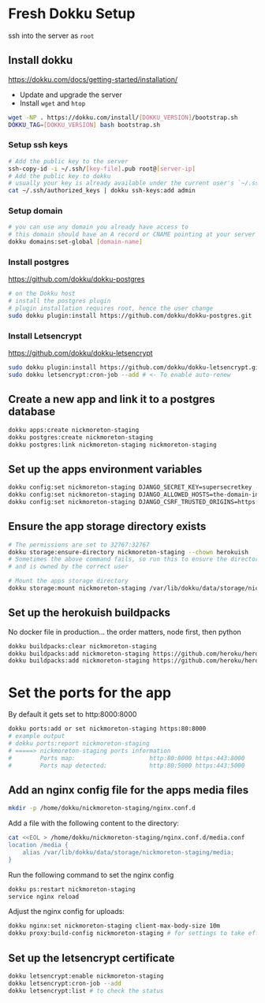 # Fresh Dokku Setup

ssh into the server as `root`

## Install dokku

https://dokku.com/docs/getting-started/installation/

- Update and upgrade the server
- Install `wget` and `htop`

```bash
wget -NP . https://dokku.com/install/[DOKKU_VERSION]/bootstrap.sh
DOKKU_TAG=[DOKKU_VERSION] bash bootstrap.sh
```

### Setup ssh keys

```bash
# Add the public key to the server
ssh-copy-id -i ~/.ssh/[key-file].pub root@[server-ip]
# Add the public key to dokku
# usually your key is already available under the current user's `~/.ssh/authorized_keys` file
cat ~/.ssh/authorized_keys | dokku ssh-keys:add admin
```

### Setup domain

```bash
# you can use any domain you already have access to
# this domain should have an A record or CNAME pointing at your server's IP
dokku domains:set-global [domain-name]
```

### Install postgres

https://github.com/dokku/dokku-postgres

```bash
# on the Dokku host
# install the postgres plugin
# plugin installation requires root, hence the user change
sudo dokku plugin:install https://github.com/dokku/dokku-postgres.git
```

### Install Letsencrypt

https://github.com/dokku/dokku-letsencrypt

```bash
sudo dokku plugin:install https://github.com/dokku/dokku-letsencrypt.git
sudo dokku letsencrypt:cron-job --add # <- To enable auto-renew
```

## Create a new app and link it to a postgres database

```bash
dokku apps:create nickmoreton-staging
dokku postgres:create nickmoreton-staging
dokku postgres:link nickmoreton-staging nickmoreton-staging
```

## Set up the apps environment variables
```bash
dokku config:set nickmoreton-staging DJANGO_SECRET_KEY=supersecretkey --no-restart
dokku config:set nickmoreton-staging DJANGO_ALLOWED_HOSTS=the-domain-in-use --no-restart
dokku config:set nickmoreton-staging DJANGO_CSRF_TRUSTED_ORIGINS=https://the-domain-in-use --no-restart
```

## Ensure the app storage directory exists
```bash
# The permissions are set to 32767:32767
dokku storage:ensure-directory nickmoreton-staging --chown herokuish
# Sometimes the above command fails, so run this to ensure the directory exists
# and is owned by the correct user

# Mount the apps storage directory
dokku storage:mount nickmoreton-staging /var/lib/dokku/data/storage/nickmoreton-staging/media:/app/media
```

## Set up the herokuish buildpacks

No docker file in production... the order matters, node first, then python

```bash
dokku buildpacks:clear nickmoreton-staging
dokku buildpacks:add nickmoreton-staging https://github.com/heroku/heroku-buildpack-nodejs.git
dokku buildpacks:add nickmoreton-staging https://github.com/heroku/heroku-buildpack-python.git
```

# Set the ports for the app
By default it gets set to http:8000:8000 

```bash
dokku ports:add or set nickmoreton-staging https:80:8000
# example output
# dokku ports:report nickmoreton-staging
# =====> nickmoreton-staging ports information
#        Ports map:                     http:80:8000 https:443:8000
#        Ports map detected:            http:80:5000 https:443:5000
```

## Add an nginx config file for the apps media files

```bash
mkdir -p /home/dokku/nickmoreton-staging/nginx.conf.d
```

Add a file with the following content to the directory:

```bash
cat <<EOL > /home/dokku/nickmoreton-staging/nginx.conf.d/media.conf
location /media {
    alias /var/lib/dokku/data/storage/nickmoreton-staging/media;
}
```
Run the following command to set the nginx config
```bash
dokku ps:restart nickmoreton-staging
service nginx reload
```

Adjust the nginx config for uploads:

```bash
dokku nginx:set nickmoreton-staging client-max-body-size 10m
dokku proxy:build-config nickmoreton-staging # for settings to take effect
```
## Set up the letsencrypt certificate

```bash
dokku letsencrypt:enable nickmoreton-staging
dokku letsencrypt:cron-job --add
dokku letsencrypt:list # to check the status
```